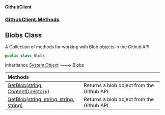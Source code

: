 #### [GithubClient](index 'index')
### [GithubClient.Methods](GithubClient.Methods 'GithubClient.Methods')

## Blobs Class

A Collection of methods for working with Blob objects in the Github API

```csharp
public class Blobs
```

Inheritance [System.Object](https://docs.microsoft.com/en-us/dotnet/api/System.Object 'System.Object') &#129106; Blobs

| Methods | |
| :--- | :--- |
| [GetBlob(string, ContentDirectory)](GithubClient.Methods.Blobs.GetBlob(string,GithubClient.Repositories.ContentDirectory) 'GithubClient.Methods.Blobs.GetBlob(string, GithubClient.Repositories.ContentDirectory)') | Returns a blob object from the Github API |
| [GetBlob(string, string, string, string)](GithubClient.Methods.Blobs.GetBlob(string,string,string,string) 'GithubClient.Methods.Blobs.GetBlob(string, string, string, string)') | Returns a blob object from the Github API |
